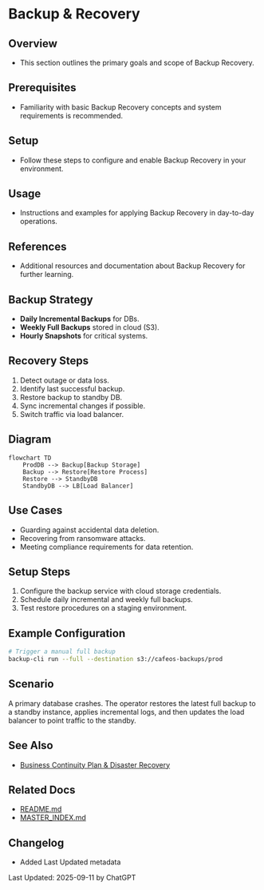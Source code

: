 # Backup & Recovery

## Overview
- This section outlines the primary goals and scope of Backup Recovery.

## Prerequisites
- Familiarity with basic Backup Recovery concepts and system requirements is recommended.

## Setup
- Follow these steps to configure and enable Backup Recovery in your environment.

## Usage
- Instructions and examples for applying Backup Recovery in day-to-day operations.

## References
- Additional resources and documentation about Backup Recovery for further learning.


## Backup Strategy
- **Daily Incremental Backups** for DBs.
- **Weekly Full Backups** stored in cloud (S3).
- **Hourly Snapshots** for critical systems.

## Recovery Steps
1. Detect outage or data loss.
2. Identify last successful backup.
3. Restore backup to standby DB.
4. Sync incremental changes if possible.
5. Switch traffic via load balancer.

## Diagram
```mermaid
flowchart TD
    ProdDB --> Backup[Backup Storage]
    Backup --> Restore[Restore Process]
    Restore --> StandbyDB
    StandbyDB --> LB[Load Balancer]
```

## Use Cases
- Guarding against accidental data deletion.
- Recovering from ransomware attacks.
- Meeting compliance requirements for data retention.

## Setup Steps
1. Configure the backup service with cloud storage credentials.
2. Schedule daily incremental and weekly full backups.
3. Test restore procedures on a staging environment.

## Example Configuration
```bash
# Trigger a manual full backup
backup-cli run --full --destination s3://cafeos-backups/prod
```

## Scenario
A primary database crashes. The operator restores the latest full backup to a standby instance, applies incremental logs, and then updates the load balancer to point traffic to the standby.

## See Also
- [Business Continuity Plan & Disaster Recovery](BCP_DR.md)

## Related Docs
- [README.md](README.md)
- [MASTER_INDEX.md](MASTER_INDEX.md)


## Changelog
- Added Last Updated metadata

Last Updated: 2025-09-11 by ChatGPT
